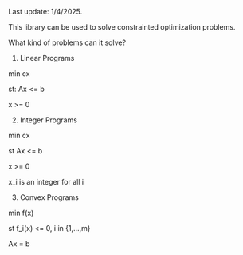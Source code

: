 Last update: 1/4/2025.

This library can be used to solve constrainted optimization problems. 

What kind of problems can it solve?


1) Linear Programs

min cx

st:
Ax <= b

x >= 0

2) Integer Programs

min cx

st 
Ax <= b

x >= 0
    
x_i is an integer for all i

3) Convex Programs

min f(x) 

st 
f_i(x) <= 0, i in {1,...,m}

Ax = b
